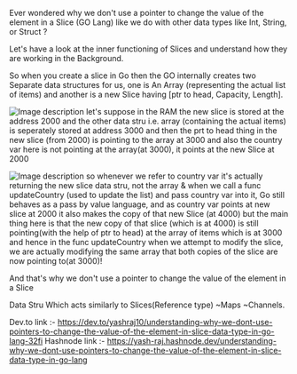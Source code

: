 Ever wondered why we don't use a pointer to change the value of the element in a Slice (GO Lang) like we do with other data types like Int, String, or Struct ?

Let's have a look at the inner functioning of Slices and understand how they are working in the Background.

So when you create a slice in Go then the GO internally creates two Separate data structures for us, one is An Array (representing the actual list of items) and another is a new Slice having [ptr to head, Capacity, Length].

![Image description](https://dev-to-uploads.s3.amazonaws.com/uploads/articles/wagvw0kea3larz4spnxw.jpg)
let's suppose in the RAM the new slice is stored at the address 2000 and the other data stru i.e. array (containing the actual items) is seperately stored at address 3000 and then the prt to head thing in the new slice (from 2000) is pointing to the array at 3000 and also the country var here is not pointing at the array(at 3000), it points at the new Slice at 2000 

![Image description](https://dev-to-uploads.s3.amazonaws.com/uploads/articles/axqdzyizavpn80gjdlf0.jpg)
so whenever we refer to country var it's actually returning the new slice data stru, not the array & when we call a func updateCountry (used to update the list) and pass country var into it, Go still behaves as a pass by value language, and as country var points at new slice at 2000 it also makes the copy of that new Slice (at 4000) but the main thing here is that the new copy of that slice (which is at 4000) is still pointing(with the help of ptr to head) at the array of items which is at 3000 and hence in the func updateCountry when we attempt to modify the slice, we are actually modifying the same array that both copies of the slice are now pointing to(at 3000)!

And that's why we don't use a pointer to change the value of the element in a Slice

Data Stru Which acts similarly to Slices(Reference type)
~Maps
~Channels.


Dev.to link :- https://dev.to/yashraj10/understanding-why-we-dont-use-pointers-to-change-the-value-of-the-element-in-slice-data-type-in-go-lang-32fi
Hashnode link :- https://yash-raj.hashnode.dev/understanding-why-we-dont-use-pointers-to-change-the-value-of-the-element-in-slice-data-type-in-go-lang
